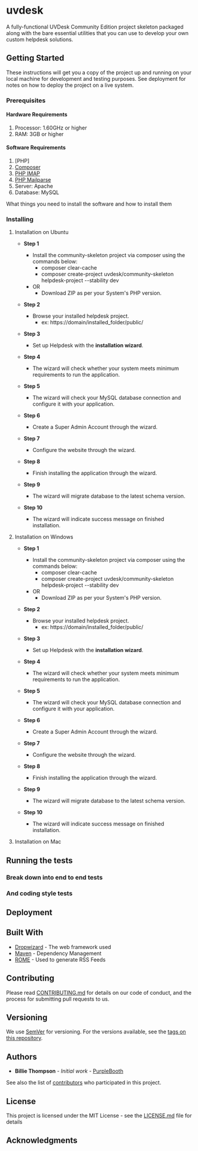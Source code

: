 # uvdesk

A fully-functional UVDesk Community Edition project skeleton packaged along with the bare essential utilities that you can use to develop your own custom helpdesk solutions.

## Getting Started

These instructions will get you a copy of the project up and running on your local machine for development and testing purposes. See deployment for notes on how to deploy the project on a live system.

### Prerequisites

#### Hardware Requirements

1. Processor: 1.60GHz or higher
2. RAM: 3GB or higher

#### Software Requirements

1. [PHP]
2. [Composer](https://getcomposer.org/)
3. [PHP IMAP](https://php.net/manual/en/book.imap.php)
4. [PHP Mailparse](https://php.net/manual/en/book.mailparse.php)
2. Server: Apache
3. Database: MySQL

What things you need to install the software and how to install them


### Installing


1. Installation on Ubuntu

	- **Step 1**
		- Install the community-skeleton project via composer using the commands below:
			- composer clear-cache
			- composer create-project uvdesk/community-skeleton helpdesk-project --stability dev
		- OR
			- Download ZIP as per your System's PHP version.

	- **Step 2**
		- Browse your installed helpdesk project.
			- ex: https://domain/installed_folder/public/

	- **Step 3**
		- Set up Helpdesk with the **installation wizard**.

	- **Step 4**
		- The wizard will check whether your system meets minimum requirements to run the application.

	- **Step 5**
		- The wizard will check your MySQL database connection and configure it with your application.

	- **Step 6**
		- Create a Super Admin Account through the wizard.

	- **Step 7**
		- Configure the website through the wizard.

	- **Step 8**
		- Finish installing the application through the wizard.

	- **Step 9**
		- The wizard will migrate database to the latest schema version.

	- **Step 10**
		- The wizard will indicate success message on finished installation. 


2. Installation on Windows

	- **Step 1**
		- Install the community-skeleton project via composer using the commands below:
			- composer clear-cache
			- composer create-project uvdesk/community-skeleton helpdesk-project --stability dev
		- OR
			- Download ZIP as per your System's PHP version.

	- **Step 2**
		- Browse your installed helpdesk project.
			- ex: https://domain/installed_folder/public/

	- **Step 3**
		- Set up Helpdesk with the **installation wizard**.

	- **Step 4**
		- The wizard will check whether your system meets minimum requirements to run the application.

	- **Step 5**
		- The wizard will check your MySQL database connection and configure it with your application.

	- **Step 6**
		- Create a Super Admin Account through the wizard.

	- **Step 7**
		- Configure the website through the wizard.

	- **Step 8**
		- Finish installing the application through the wizard.

	- **Step 9**
		- The wizard will migrate database to the latest schema version.

	- **Step 10**
		- The wizard will indicate success message on finished installation.


3. Installation on Mac


## Running the tests



### Break down into end to end tests



### And coding style tests



## Deployment



## Built With

* [Dropwizard](http://www.dropwizard.io/1.0.2/docs/) - The web framework used
* [Maven](https://maven.apache.org/) - Dependency Management
* [ROME](https://rometools.github.io/rome/) - Used to generate RSS Feeds

## Contributing

Please read [CONTRIBUTING.md](https://gist.github.com/PurpleBooth/b24679402957c63ec426) for details on our code of conduct, and the process for submitting pull requests to us.

## Versioning

We use [SemVer](http://semver.org/) for versioning. For the versions available, see the [tags on this repository](https://github.com/your/project/tags). 

## Authors

* **Billie Thompson** - *Initial work* - [PurpleBooth](https://github.com/PurpleBooth)

See also the list of [contributors](https://github.com/your/project/contributors) who participated in this project.

## License

This project is licensed under the MIT License - see the [LICENSE.md](LICENSE.md) file for details

## Acknowledgments

